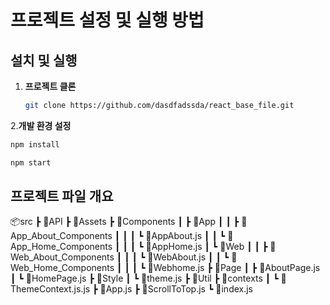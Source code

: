 # 프로젝트 설정 및 실행 방법

## 설치 및 실행

1. **프로젝트 클론**

   ```bash
   git clone https://github.com/dasdfadssda/react_base_file.git
    ```
2.**개발 환경 설정**
   ```sh
   npm install
   ```
   ```sh
   npm start
   ```
## 프로젝트 파일 개요
📦src
 ┣ 📂API
 ┣ 📂Assets
 ┣ 📂Components
 ┃ ┣ 📂App
 ┃ ┃ ┣ 📂App_About_Components
 ┃ ┃ ┃ ┗ 📜AppAbout.js
 ┃ ┃ ┗ 📂App_Home_Components
 ┃ ┃ ┃ ┗ 📜AppHome.js
 ┃ ┗ 📂Web
 ┃ ┃ ┣ 📂Web_About_Components
 ┃ ┃ ┃ ┗ 📜WebAbout.js
 ┃ ┃ ┗ 📂Web_Home_Components
 ┃ ┃ ┃ ┗ 📜Webhome.js
 ┣ 📂Page
 ┃ ┣ 📜AboutPage.js
 ┃ ┗ 📜HomePage.js
 ┣ 📂Style
 ┃ ┗ 📜theme.js
 ┣ 📂Util
 ┣ 📂contexts
 ┃ ┗ 📜ThemeContext.js.js
 ┣ 📜App.js
 ┣ 📜ScrollToTop.js
 ┗ 📜index.js


